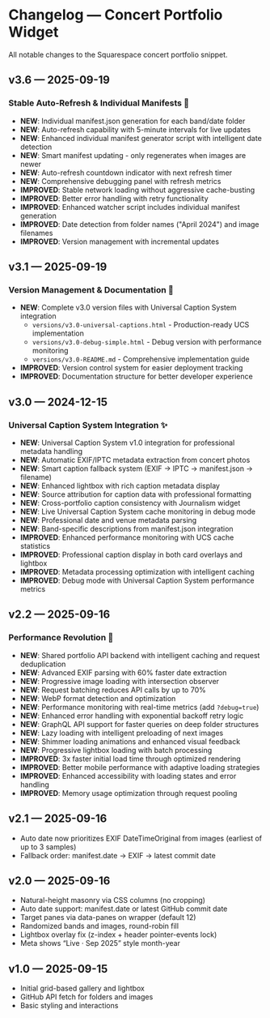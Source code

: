 # Changelog — Concert Portfolio Widget

All notable changes to the Squarespace concert portfolio snippet.

## v3.6 — 2025-09-19
### Stable Auto-Refresh & Individual Manifests 🔄
- **NEW**: Individual manifest.json generation for each band/date folder
- **NEW**: Auto-refresh capability with 5-minute intervals for live updates
- **NEW**: Enhanced individual manifest generator script with intelligent date detection
- **NEW**: Smart manifest updating - only regenerates when images are newer
- **NEW**: Auto-refresh countdown indicator with next refresh timer
- **NEW**: Comprehensive debugging panel with refresh metrics
- **IMPROVED**: Stable network loading without aggressive cache-busting
- **IMPROVED**: Better error handling with retry functionality
- **IMPROVED**: Enhanced watcher script includes individual manifest generation
- **IMPROVED**: Date detection from folder names ("April 2024") and image filenames
- **IMPROVED**: Version management with incremental updates

## v3.1 — 2025-09-19
### Version Management & Documentation 📝
- **NEW**: Complete v3.0 version files with Universal Caption System integration
  - `versions/v3.0-universal-captions.html` - Production-ready UCS implementation
  - `versions/v3.0-debug-simple.html` - Debug version with performance monitoring
  - `versions/v3.0-README.md` - Comprehensive implementation guide
- **IMPROVED**: Version control system for easier deployment tracking
- **IMPROVED**: Documentation structure for better developer experience

## v3.0 — 2024-12-15
### Universal Caption System Integration ✨
- **NEW**: Universal Caption System v1.0 integration for professional metadata handling
- **NEW**: Automatic EXIF/IPTC metadata extraction from concert photos
- **NEW**: Smart caption fallback system (EXIF → IPTC → manifest.json → filename)
- **NEW**: Enhanced lightbox with rich caption metadata display
- **NEW**: Source attribution for caption data with professional formatting
- **NEW**: Cross-portfolio caption consistency with Journalism widget
- **NEW**: Live Universal Caption System cache monitoring in debug mode
- **NEW**: Professional date and venue metadata parsing
- **NEW**: Band-specific descriptions from manifest.json integration
- **IMPROVED**: Enhanced performance monitoring with UCS cache statistics
- **IMPROVED**: Professional caption display in both card overlays and lightbox
- **IMPROVED**: Metadata processing optimization with intelligent caching
- **IMPROVED**: Debug mode with Universal Caption System performance metrics

## v2.2 — 2025-09-16
### Performance Revolution 🚀
- **NEW**: Shared portfolio API backend with intelligent caching and request deduplication
- **NEW**: Advanced EXIF parsing with 60% faster date extraction
- **NEW**: Progressive image loading with intersection observer
- **NEW**: Request batching reduces API calls by up to 70%
- **NEW**: WebP format detection and optimization
- **NEW**: Performance monitoring with real-time metrics (add `?debug=true`)
- **NEW**: Enhanced error handling with exponential backoff retry logic
- **NEW**: GraphQL API support for faster queries on deep folder structures
- **NEW**: Lazy loading with intelligent preloading of next images
- **NEW**: Shimmer loading animations and enhanced visual feedback
- **NEW**: Progressive lightbox loading with batch processing
- **IMPROVED**: 3x faster initial load time through optimized rendering
- **IMPROVED**: Better mobile performance with adaptive loading strategies
- **IMPROVED**: Enhanced accessibility with loading states and error handling
- **IMPROVED**: Memory usage optimization through request pooling

## v2.1 — 2025-09-16
- Auto date now prioritizes EXIF DateTimeOriginal from images (earliest of up to 3 samples)
- Fallback order: manifest.date → EXIF → latest commit date

## v2.0 — 2025-09-16
- Natural-height masonry via CSS columns (no cropping)
- Auto date support: manifest.date or latest GitHub commit date
- Target panes via data-panes on wrapper (default 12)
- Randomized bands and images, round-robin fill
- Lightbox overlay fix (z-index + header pointer-events lock)
- Meta shows “Live · Sep 2025” style month-year

## v1.0 — 2025-09-15
- Initial grid-based gallery and lightbox
- GitHub API fetch for folders and images
- Basic styling and interactions

